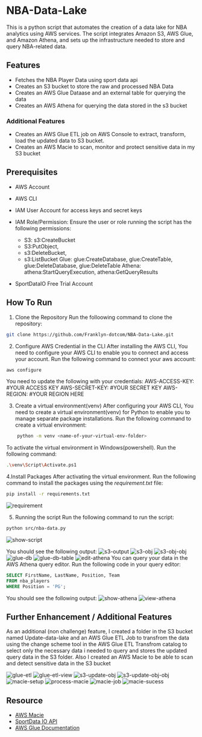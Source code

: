 # NBA-Data-Lake
This is a python script that automates the creation of a data lake for NBA analytics using AWS services. The script integrates Amazon S3, AWS Glue, and Amazon Athena, and sets up the infrastructure needed to store and query NBA-related data.

## Features 
- Fetches the NBA Player Data using sport data api
- Creates an S3 bucket to store the raw and processed NBA Data
- Creates an AWS Glue Dataase and an external table for querying the data
- Creates an AWS Athena for querying the data stored in the s3 bucket

### Additional Features
- Creates an AWS Glue ETL job on AWS Console to extract, transform, load the updated data to S3 bucket. 
- Creates an AWS Macie to scan, monitor and protect sensitive data in my S3 bucket

## Prerequisites
- AWS Account
- AWS CLI
- IAM User Account for access keys and secret keys
- IAM Role/Permission: Ensure the user or role running the script has the following permissions:

    - S3: s3:CreateBucket
    - S3:PutObject, 
    - s3:DeleteBucket, 
    - s3:ListBucket Glue: glue:CreateDatabase, glue:CreateTable, glue:DeleteDatabase, glue:DeleteTable Athena: athena:StartQueryExecution, athena:GetQueryResults
- SportDataIO Free Trial Account

## How To Run
1. Clone the Repository
Run the folloowing command to clone the repository:
```bash
git clone https://github.com/Franklyn-dotcom/NBA-Data-Lake.git
```

2. Configure AWS Credential in the CLI
After installing the AWS CLI, You need to configure your AWS CLI to enable you to connect and access your account. Run the following command to connect your aws account:
```bash
aws configure
```
You need to update the following with your credentials:
<quote>
AWS-ACCESS-KEY: #YOUR ACCESS KEY
AWS-SECRET-KEY: #YOUR SECRET KEY
AWS-REGION: #YOUR REGION HERE
</quote>

3. Create a virtual environment(venv)
After configuring your AWS CLI, You need to create a virtual environment(venv) for Python to enable you to manage separate package installations. Run the following command to create a virtual environment:
```bash
    python -m venv <name-of-your-virtual-env-folder>
```
To activate the virtual environment in Windows(powershell). Run the following command:
```bash
.\venv\Script\Activate.ps1
```

4.Install Packages 
After activating the virtual environment. Run the following command to install the packages using the *requirement.txt* file:
```bash
pip install -r requirements.txt
```
![requirement](/Images/end-of-requirement.png)

5. Running the script
Run the following command to run the script:
```bash
python src/nba-data.py
```
![show-script](/Images/running-script-success.png)

You should see the following output:
![s3-output](/Images/s3output.png)
![s3-obj](/Images/s3-obj.png)
![s3-obj-obj](/Images/s3-obj-obj.png)
![glue-db](/Images/glue-db.png)
![glue-db-table](/Images/glue-db-table.png)
![edit-athena](/Images/edit-athena.png)
You can query your data in the AWS Athena query editor. Run the following code in your query editor:
```sql
SELECT FirstName, LastName, Position, Team
FROM nba_players
WHERE Position = 'PG';
```
You should see the following output:
![show-athena](/Images/show-athena.png)
![view-athena](/Images/view-query.png)

## Further Enhancement / Additional Features
As an additional (non challenge) feature, I created a folder in the S3 bucket named Update-data-lake and an AWS Glue ETL Job to transfrom the data using the change scheme tool in the AWS Glue ETL Transfrom catalog to select only the necessary data i needed to query and stores the updated query data in the S3 folder. Also I created an AWS Macie to be able to scan and detect sensitive data in the S3 bucket

![glue-etl](/Images/glue-etl.png)
![glue-etl-view](/Images/glue-etl-view.png)
![s3-update-obj](/Images/s3-update-obj.png)
![s3-update-obj-obj](/Images/s3-update-obj-obj.png)
![macie-setup](/Images/macie-setup.png)
![process-macie](/Images/process-macie.png)
![macie-job](/Images/macie-job.png)
![macie-sucess](/Images/success-macie-scan.png)

## Resource
- [AWS Macie](https://www.youtube.com/watch?v=weV5JvX-lgo)
- [SportData IO API](https://sportsdata.io/)
- [AWS Glue Documentation](https://docs.aws.amazon.com/glue/)

